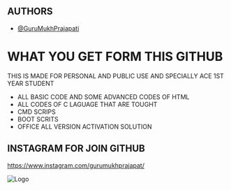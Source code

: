 
## AUTHORS

- [@GuruMukhPrajapati](https://github.com/GuruMukhPrajapati)


# WHAT YOU GET FORM THIS GITHUB

THIS IS MADE FOR PERSONAL AND PUBLIC USE AND SPECIALLY ACE 1ST YEAR STUDENT 
- ALL BASIC CODE  AND SOME ADVANCED CODES OF HTML
- ALL CODES OF C LAGUAGE THAT ARE TOUGHT
- CMD SCRIPS
- BOOT SCRITS
- OFFICE ALL VERSION ACTIVATION SOLUTION



## INSTAGRAM FOR JOIN GITHUB

https://www.instagram.com/gurumukhprajapat/


![Logo](https://www.linkpicture.com/q/1675600169996-thumbnail_3.jpeg)

